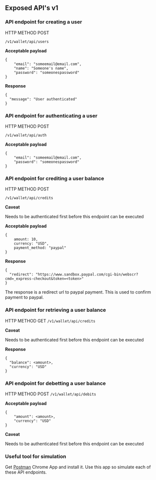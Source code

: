 ## Exposed API's v1

### API endpoint for creating a user

HTTP METHOD POST

`/v1/wallet/api/users`

**Acceptable payload**

```
{
    "email": "someemail@email.com",
    "name": "Someone's name",
    "password": "someonespassword"
}
```

**Response**

```
{
  "message": "User authenticated"
}
```

### API endpoint for authenticating a user

HTTP METHOD POST 

`/v1/wallet/api/auth`

**Acceptable payload**

```
{
    "email": "someemail@email.com",
    "password": "someonespassword"
}
```

### API endpoint for crediting a user balance

HTTP METHOD POST 

`/v1/wallet/api/credits`

**Caveat**

Needs to be authenticated first before this endpoint can be executed

**Acceptable payload**

```
{
    amount: 10,
    currency: "USD",
    payment_method: "paypal"
}
```

**Response**

```
{
  "redirect": "https://www.sandbox.paypal.com/cgi-bin/webscr?cmd=_express-checkout&token=<token>"
}
```

The response is a redirect url to paypal payment. This is used to confirm payment to paypal.

### API endpoint for retrieving a user balance

HTTP METHOD GET `/v1/wallet/api/credits`

**Caveat**

Needs to be authenticated first before this endpoint can be executed

**Response**

```
{
  "balance": <amount>,
  "currency": "USD"
}
```

### API endpoint for debetting a user balance

HTTP METHOD POST `/v1/wallet/api/debits`

**Acceptable payload**

```
{
    "amount": <amount>,
    "currency": "USD"
}
```

**Caveat**

Needs to be authenticated first before this endpoint can be executed

### Useful tool for simulation
Get [Postman](https://chrome.google.com/webstore/detail/postman/fhbjgbiflinjbdggehcddcbncdddomop?hl=en) Chrome App and install it. Use this app so simulate each of these API endpoints.

